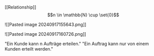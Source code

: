 [[Relationship]]
$$n \in \mathbb{N} \cup \set{0}$$

![[Pasted image 20240917155643.png]]

![[Pasted image 20240917160726.png]]

"Ein Kunde kann n Aufträge erteilen."
"Ein Auftrag kann nur von einem Kunden erteilt werden."



